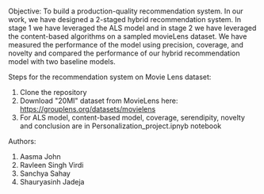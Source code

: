 <br>Objective:</b>
To build a production-quality recommendation system. In our work, we have designed a 2-staged hybrid recommendation system. In stage 1 we have leveraged the ALS model and in stage 2 we have leveraged the content-based algorithms on a sampled movieLens dataset. We have measured the performance of the model using precision, coverage, and novelty and compared the performance of our hybrid recommendation model with two baseline models.

Steps for the recommendation system on Movie Lens dataset:
1. Clone the repository
2. Download "20MI" dataset from MovieLens here: https://grouplens.org/datasets/movielens
3. For ALS model, content-based model, coverage, serendipity, novelty and conclusion are in Personalization_project.ipnyb notebook

Authors:
1. Aasma John
2. Ravleen Singh Virdi
3. Sanchya Sahay
4. Shauryasinh Jadeja
